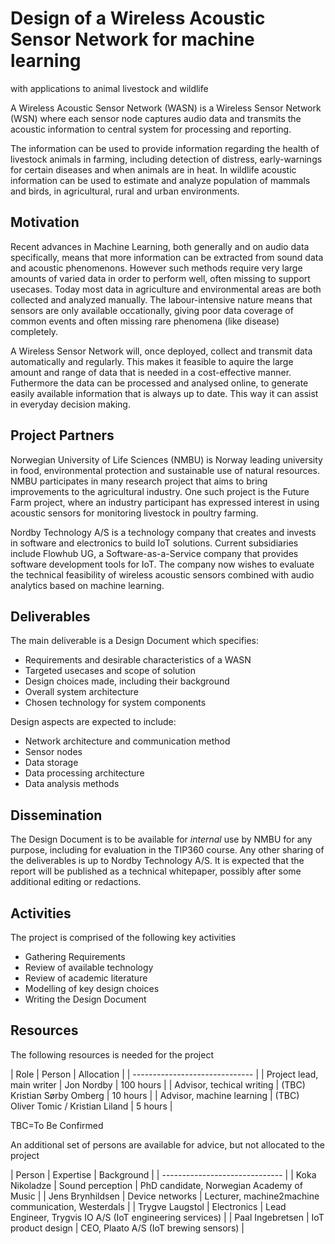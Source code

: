 
# Design of a Wireless Acoustic Sensor Network for machine learning
with applications to animal livestock and wildlife

A Wireless Acoustic Sensor Network (WASN) is a Wireless Sensor Network (WSN)
where each sensor node captures audio data and transmits the acoustic information
to central system for processing and reporting.

The information can be used to provide information regarding the health of livestock animals in farming,
including detection of distress, early-warnings for certain diseases and when animals are in heat.
In wildlife acoustic information can be used to estimate and analyze population of mammals and birds,
in agricultural, rural and urban environments.

## Motivation

Recent advances in Machine Learning, both generally and on audio data specifically,
means that more information can be extracted from sound data and acoustic phenomenons.
However such methods require very large amounts of varied data in order to perform well,
often missing to support usecases.
Today most data in agriculture and environmental areas are both collected and analyzed manually.
The labour-intensive nature means that sensors are only available occationally,
giving poor data coverage of common events and often missing rare phenomena (like disease) completely.

A Wireless Sensor Network will, once deployed, collect and transmit data automatically and regularly.
This makes it feasible to aquire the large amount and range of data that is needed in a cost-effective manner.
Futhermore the data can be processed and analysed online, to generate easily available information that is always up to date.
This way it can assist in everyday decision making.

## Project Partners

Norwegian University of Life Sciences (NMBU) is Norway leading university
in food, environmental protection and sustainable use of natural resources.
NMBU participates in many research project that aims to bring improvements to the agricultural industry.
One such project is the Future Farm project, where an industry participant has expressed interest
in using acoustic sensors for monitoring livestock in poultry farming.

Nordby Technology A/S is a technology company that creates and invests in software and electronics to build IoT solutions.
Current subsidiaries include Flowhub UG, a Software-as-a-Service company that provides software development tools for IoT.
The company now wishes to evaluate the technical feasibility of wireless acoustic sensors combined with audio analytics based on machine learning. 


## Deliverables
The main deliverable is a Design Document which specifies:

* Requirements and desirable characteristics of a WASN
* Targeted usecases and scope of solution 
* Design choices made, including their background
* Overall system architecture
* Chosen technology for system components

Design aspects are expected to include:

* Network architecture and communication method
* Sensor nodes
* Data storage
* Data processing architecture
* Data analysis methods

## Dissemination
The Design Document is to be available for *internal* use by NMBU for any purpose,
including for evaluation in the TIP360 course.
Any other sharing of the deliverables is up to Nordby Technology A/S.
It is expected that the report will be published as a technical whitepaper,
possibly after some additional editing or redactions.


## Activities
The project is comprised of the following key activities

* Gathering Requirements 
* Review of available technology 
* Review of academic literature
* Modelling of key design choices
* Writing the Design Document

## Resources

The following resources is needed for the project

| Role | Person | Allocation |
| ------------------------------ |
| Project lead, main writer | Jon Nordby | 100 hours |
| Advisor, techical writing | (TBC) Kristian Sørby Omberg | 10 hours |
| Advisor, machine learning | (TBC) Oliver Tomic / Kristian Liland | 5 hours |

TBC=To Be Confirmed

An additional set of persons are available for advice, but not allocated to the project

| Person | Expertise | Background |
| ------------------------------ |
| Koka Nikoladze | Sound perception | PhD candidate, Norwegian Academy of Music |
| Jens Brynhildsen | Device networks | Lecturer, machine2machine communication, Westerdals |
| Trygve Laugstol | Electronics | Lead Engineer, Trygvis IO A/S (IoT engineering services) |
| Paal Ingebretsen | IoT product design | CEO, Plaato A/S (IoT brewing sensors) |

